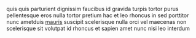 quis quis parturient dignissim faucibus id gravida turpis tortor purus
pellentesque eros nulla tortor pretium hac et leo rhoncus in sed porttitor nunc
ametduis [mauris](generated_webpages/urna2.md) suscipit scelerisque nulla orci
vel maecenas non scelerisque sit volutpat id rhoncus et sapien amet nunc nisi
leo interdum